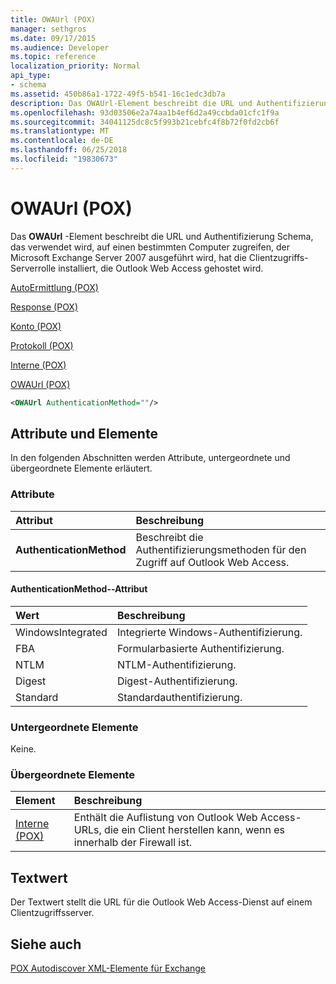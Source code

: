```yaml
---
title: OWAUrl (POX)
manager: sethgros
ms.date: 09/17/2015
ms.audience: Developer
ms.topic: reference
localization_priority: Normal
api_type:
- schema
ms.assetid: 450b86a1-1722-49f5-b541-16c1edc3db7a
description: Das OWAUrl-Element beschreibt die URL und Authentifizierung Schema, das verwendet wird, auf einen bestimmten Computer zugreifen, der Microsoft Exchange Server 2007 ausgeführt wird, hat die Clientzugriffs-Serverrolle installiert, die Outlook Web Access gehostet wird.
ms.openlocfilehash: 93d03506e2a74aa1b4ef6d2a49ccbda01cfc1f9a
ms.sourcegitcommit: 34041125dc8c5f993b21cebfc4f8b72f0fd2cb6f
ms.translationtype: MT
ms.contentlocale: de-DE
ms.lasthandoff: 06/25/2018
ms.locfileid: "19830673"
---
```

# <a name="owaurl-pox"></a>OWAUrl (POX)

Das **OWAUrl** -Element beschreibt die URL und Authentifizierung Schema, das verwendet wird, auf einen bestimmten Computer zugreifen, der Microsoft Exchange Server 2007 ausgeführt wird, hat die Clientzugriffs-Serverrolle installiert, die Outlook Web Access gehostet wird. 
  
[AutoErmittlung (POX)](autodiscover-pox.md)
  
[Response (POX)](response-pox.md)
  
[Konto (POX)](account-pox.md)
  
[Protokoll (POX)](protocol-pox.md)
  
[Interne (POX)](internal-pox.md)
  
[OWAUrl (POX)](owaurl-pox.md)
  
```xml
<OWAUrl AuthenticationMethod=""/>
```

## <a name="attributes-and-elements"></a>Attribute und Elemente

In den folgenden Abschnitten werden Attribute, untergeordnete und übergeordnete Elemente erläutert.
  
### <a name="attributes"></a>Attribute

|**Attribut**|**Beschreibung**|
|:-----|:-----|
|**AuthenticationMethod** <br/> |Beschreibt die Authentifizierungsmethoden für den Zugriff auf Outlook Web Access.  <br/> |
   
#### <a name="authenticationmethod-attribute"></a>AuthenticationMethod--Attribut

|**Wert**|**Beschreibung**|
|:-----|:-----|
|WindowsIntegrated  <br/> |Integrierte Windows-Authentifizierung.  <br/> |
|FBA  <br/> |Formularbasierte Authentifizierung.  <br/> |
|NTLM  <br/> |NTLM-Authentifizierung.  <br/> |
|Digest  <br/> |Digest-Authentifizierung.  <br/> |
|Standard  <br/> |Standardauthentifizierung.  <br/> |
   
### <a name="child-elements"></a>Untergeordnete Elemente

Keine.
  
### <a name="parent-elements"></a>Übergeordnete Elemente

|**Element**|**Beschreibung**|
|:-----|:-----|
|[Interne (POX)](internal-pox.md) <br/> |Enthält die Auflistung von Outlook Web Access-URLs, die ein Client herstellen kann, wenn es innerhalb der Firewall ist.  <br/> |
   
## <a name="text-value"></a>Textwert

Der Textwert stellt die URL für die Outlook Web Access-Dienst auf einem Clientzugriffsserver.
  
## <a name="see-also"></a>Siehe auch



[POX Autodiscover XML-Elemente für Exchange](pox-autodiscover-xml-elements-for-exchange.md)

